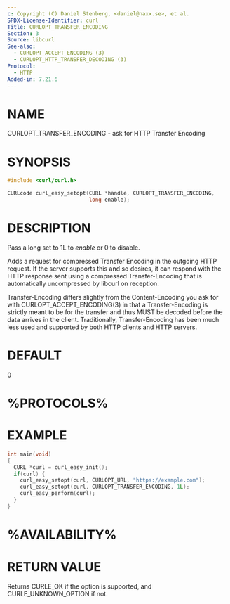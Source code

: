 ```yaml
---
c: Copyright (C) Daniel Stenberg, <daniel@haxx.se>, et al.
SPDX-License-Identifier: curl
Title: CURLOPT_TRANSFER_ENCODING
Section: 3
Source: libcurl
See-also:
  - CURLOPT_ACCEPT_ENCODING (3)
  - CURLOPT_HTTP_TRANSFER_DECODING (3)
Protocol:
  - HTTP
Added-in: 7.21.6
---
```


# NAME

CURLOPT_TRANSFER_ENCODING - ask for HTTP Transfer Encoding

# SYNOPSIS

~~~c
#include <curl/curl.h>

CURLcode curl_easy_setopt(CURL *handle, CURLOPT_TRANSFER_ENCODING,
                          long enable);
~~~

# DESCRIPTION

Pass a long set to 1L to *enable* or 0 to disable.

Adds a request for compressed Transfer Encoding in the outgoing HTTP
request. If the server supports this and so desires, it can respond with the
HTTP response sent using a compressed Transfer-Encoding that is automatically
uncompressed by libcurl on reception.

Transfer-Encoding differs slightly from the Content-Encoding you ask for with
CURLOPT_ACCEPT_ENCODING(3) in that a Transfer-Encoding is strictly meant
to be for the transfer and thus MUST be decoded before the data arrives in the
client. Traditionally, Transfer-Encoding has been much less used and supported
by both HTTP clients and HTTP servers.

# DEFAULT

0

# %PROTOCOLS%

# EXAMPLE

~~~c
int main(void)
{
  CURL *curl = curl_easy_init();
  if(curl) {
    curl_easy_setopt(curl, CURLOPT_URL, "https://example.com");
    curl_easy_setopt(curl, CURLOPT_TRANSFER_ENCODING, 1L);
    curl_easy_perform(curl);
  }
}
~~~

# %AVAILABILITY%

# RETURN VALUE

Returns CURLE_OK if the option is supported, and CURLE_UNKNOWN_OPTION if not.
